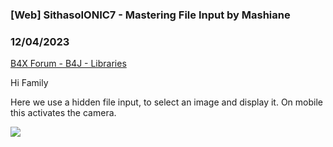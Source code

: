 ### [Web] SithasoIONIC7 - Mastering File Input by Mashiane
### 12/04/2023
[B4X Forum - B4J - Libraries](https://www.b4x.com/android/forum/threads/157802/)

Hi Family  
  
Here we use a hidden file input, to select an image and display it. On mobile this activates the camera.  
  
![](https://www.b4x.com/android/forum/attachments/148347)